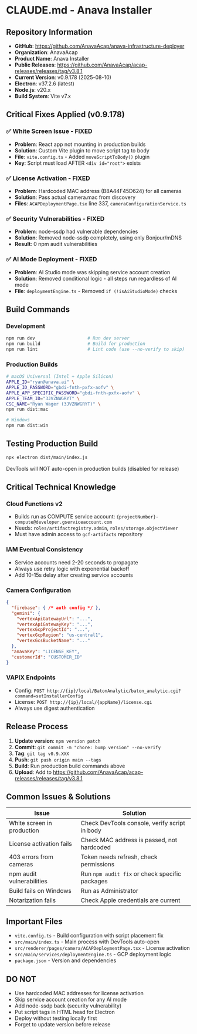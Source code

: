 # CLAUDE.md - Anava Installer

## Repository Information
- **GitHub**: https://github.com/AnavaAcap/anava-infrastructure-deployer
- **Organization**: AnavaAcap
- **Product Name**: Anava Installer
- **Public Releases**: https://github.com/AnavaAcap/acap-releases/releases/tag/v3.8.1
- **Current Version**: v0.9.178 (2025-08-10)
- **Electron**: v37.2.6 (latest)
- **Node.js**: v20.x
- **Build System**: Vite v7.x

## Critical Fixes Applied (v0.9.178)

### ✅ White Screen Issue - FIXED
- **Problem**: React app not mounting in production builds
- **Solution**: Custom Vite plugin to move script tag to body
- **File**: `vite.config.ts` - Added `moveScriptToBody()` plugin
- **Key**: Script must load AFTER `<div id="root">` exists

### ✅ License Activation - FIXED  
- **Problem**: Hardcoded MAC address (B8A44F45D624) for all cameras
- **Solution**: Pass actual camera.mac from discovery
- **Files**: `ACAPDeploymentPage.tsx` line 337, `cameraConfigurationService.ts`

### ✅ Security Vulnerabilities - FIXED
- **Problem**: node-ssdp had vulnerable dependencies
- **Solution**: Removed node-ssdp completely, using only Bonjour/mDNS
- **Result**: 0 npm audit vulnerabilities

### ✅ AI Mode Deployment - FIXED
- **Problem**: AI Studio mode was skipping service account creation
- **Solution**: Removed conditional logic - all steps run regardless of AI mode
- **File**: `deploymentEngine.ts` - Removed `if (!isAiStudioMode)` checks

## Build Commands

### Development
```bash
npm run dev                    # Run dev server
npm run build                  # Build for production
npm run lint                   # Lint code (use --no-verify to skip)
```

### Production Builds
```bash
# macOS Universal (Intel + Apple Silicon)
APPLE_ID="ryan@anava.ai" \
APPLE_ID_PASSWORD="gbdi-fnth-pxfx-aofv" \
APPLE_APP_SPECIFIC_PASSWORD="gbdi-fnth-pxfx-aofv" \
APPLE_TEAM_ID="3JVZNWGRYT" \
CSC_NAME="Ryan Wager (3JVZNWGRYT)" \
npm run dist:mac

# Windows
npm run dist:win
```

## Testing Production Build
```bash
npx electron dist/main/index.js
```
DevTools will NOT auto-open in production builds (disabled for release)

## Critical Technical Knowledge

### Cloud Functions v2
- Builds run as COMPUTE service account: `{projectNumber}-compute@developer.gserviceaccount.com`
- Needs: `roles/artifactregistry.admin`, `roles/storage.objectViewer`
- Must have admin access to `gcf-artifacts` repository

### IAM Eventual Consistency
- Service accounts need 2-20 seconds to propagate
- Always use retry logic with exponential backoff
- Add 10-15s delay after creating service accounts

### Camera Configuration
```json
{
  "firebase": { /* auth config */ },
  "gemini": {
    "vertexApiGatewayUrl": "...",
    "vertexApiGatewayKey": "...",
    "vertexGcpProjectId": "...",
    "vertexGcpRegion": "us-central1",
    "vertexGcsBucketName": "..."
  },
  "anavaKey": "LICENSE_KEY",
  "customerId": "CUSTOMER_ID"
}
```

### VAPIX Endpoints
- Config: `POST http://{ip}/local/BatonAnalytic/baton_analytic.cgi?command=setInstallerConfig`
- License: `POST http://{ip}/local/{appName}/license.cgi`
- Always use digest authentication

## Release Process

1. **Update version**: `npm version patch`
2. **Commit**: `git commit -m "chore: bump version" --no-verify`
3. **Tag**: `git tag v0.9.XXX`
4. **Push**: `git push origin main --tags`
5. **Build**: Run production build commands above
6. **Upload**: Add to https://github.com/AnavaAcap/acap-releases/releases/tag/v3.8.1

## Common Issues & Solutions

| Issue | Solution |
|-------|----------|
| White screen in production | Check DevTools console, verify script in body |
| License activation fails | Check MAC address is passed, not hardcoded |
| 403 errors from cameras | Token needs refresh, check permissions |
| npm audit vulnerabilities | Run `npm audit fix` or check specific packages |
| Build fails on Windows | Run as Administrator |
| Notarization fails | Check Apple credentials are current |

## Important Files

- `vite.config.ts` - Build configuration with script placement fix
- `src/main/index.ts` - Main process with DevTools auto-open
- `src/renderer/pages/camera/ACAPDeploymentPage.tsx` - License activation
- `src/main/services/deploymentEngine.ts` - GCP deployment logic
- `package.json` - Version and dependencies

## DO NOT
- Use hardcoded MAC addresses for license activation
- Skip service account creation for any AI mode
- Add node-ssdp back (security vulnerability)
- Put script tags in HTML head for Electron
- Deploy without testing locally first
- Forget to update version before release